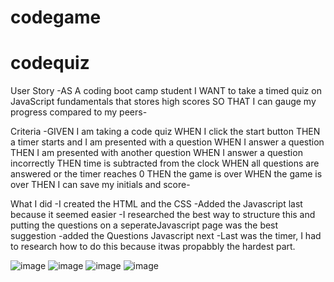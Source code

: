 # codegame
# codequiz

User Story
-AS A coding boot camp student
I WANT to take a timed quiz on JavaScript fundamentals that stores high scores
SO THAT I can gauge my progress compared to my peers-

Criteria
-GIVEN I am taking a code quiz
WHEN I click the start button
THEN a timer starts and I am presented with a question
WHEN I answer a question
THEN I am presented with another question
WHEN I answer a question incorrectly
THEN time is subtracted from the clock
WHEN all questions are answered or the timer reaches 0
THEN the game is over
WHEN the game is over
THEN I can save my initials and score-

What I did 
-I created the HTML and the CSS 
-Added the Javascript last because it seemed easier 
-I researched the best way to structure this and putting the questions on a seperateJavascript page was the best suggestion 
-added the Questions Javascript next
-Last was the timer, I had to research how to do this because itwas propabbly the hardest part.

![image](https://user-images.githubusercontent.com/82131327/118412745-94803080-b650-11eb-94b1-9e0aa9711d47.png)
![image](https://user-images.githubusercontent.com/82131327/118412757-a366e300-b650-11eb-9d91-57934c24de1a.png)
![image](https://user-images.githubusercontent.com/82131327/118412762-ac57b480-b650-11eb-9e84-974c3cd28816.png)
![image](https://user-images.githubusercontent.com/82131327/118412719-68fd4600-b650-11eb-82d4-0be5cc6c85de.png)
